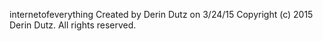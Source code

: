 internetofeverything
Created by Derin Dutz on 3/24/15
Copyright (c) 2015 Derin Dutz. All rights reserved.
